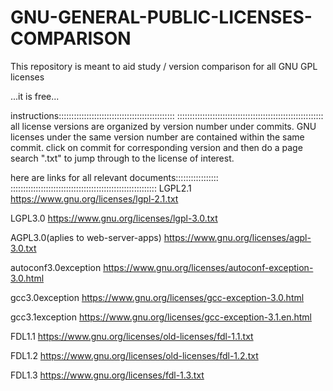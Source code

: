 # GNU-GENERAL-PUBLIC-LICENSES-COMPARISON
This repository is meant to aid study / version comparison for all GNU GPL licenses

...it is free...

instructions::::::::::::::::::::::::::::::::::::::::::::::
::::::::::::::::::::::::::::::::::::::::::::::::::::::::::
all license versions are organized by version number under commits. GNU licenses under the same version number are contained within the same commit. click on commit for corresponding version and then do a page search ".txt" to jump through to the license of interest.


here are links for all relevant documents:::::::::::::::::
::::::::::::::::::::::::::::::::::::::::::::::::::::::::::
LGPL2.1
https://www.gnu.org/licenses/lgpl-2.1.txt

LGPL3.0
https://www.gnu.org/licenses/lgpl-3.0.txt


AGPL3.0(aplies to web-server-apps)
https://www.gnu.org/licenses/agpl-3.0.txt


autoconf3.0exception
https://www.gnu.org/licenses/autoconf-exception-3.0.html


gcc3.0exception
https://www.gnu.org/licenses/gcc-exception-3.0.html

gcc3.1exception
https://www.gnu.org/licenses/gcc-exception-3.1.en.html


FDL1.1
https://www.gnu.org/licenses/old-licenses/fdl-1.1.txt

FDL1.2
https://www.gnu.org/licenses/old-licenses/fdl-1.2.txt

FDL1.3
https://www.gnu.org/licenses/fdl-1.3.txt



